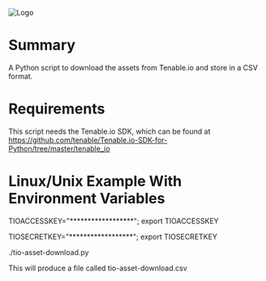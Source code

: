 ![Logo](https://github.com/cybersmithio/tio-asset-download.py/blob/master/TenableAPI.png)

# Summary
A Python script to download the assets from Tenable.io and store in a CSV format.

# Requirements
This script needs the Tenable.io SDK, which can be found at https://github.com/tenable/Tenable.io-SDK-for-Python/tree/master/tenable_io

# Linux/Unix Example With Environment Variables
TIOACCESSKEY="******************"; export TIOACCESSKEY

TIOSECRETKEY="******************"; export TIOSECRETKEY

./tio-asset-download.py 

This will produce a file called tio-asset-download.csv

